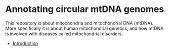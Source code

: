 # Annotating circular mtDNA genomes

This repository is about mitochondria and mitochondrial DNA (mtDNA). More specifically it is about human mitochondrial genetics, and how mtDNA is involved with diseases called mitochondrial disorders.

* [Introduction](posts/About_mtDNA.md)
